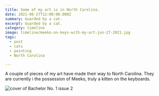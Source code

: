 ```yaml
---
title: Some of my art is in North Carolina.
date: 2021-06-27T12:00:00.000Z
summary: Guarded by a cat.
excerpt: Guarded by a cat.
category: timeline
image: timeline/meeko-on-keys-with-my-art-jun-27-2021.jpg
tags:
  - post 
  - cats
  - painting
  - North Carolina

---
```


A couple of pieces of my art have made their way to North Carolina. They are currently i the possession of Meeko, truly a kitten on the keyboards.

![cover of Bachelor No. 1 issue 2](/static/img/timeline/meeko-on-keys-with-my-art-jun-27-2021.jpg "Meeko guarding my art.")